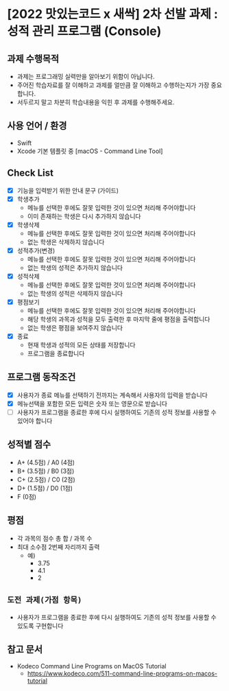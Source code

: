 # [2022 맛있는코드 x 새싹] 2차 선발 과제 : 성적 관리 프로그램 (Console)

## 과제 수행목적

-   과제는 프로그래밍 실력만을 알아보기 위함이 아닙니다.
-   주어진 학습자료를 잘 이해하고 과제를 얼만큼 잘 이해하고 수행하는지가 가장 중요합니다.
-   서두르지 말고 차분히 학습내용을 익힌 후 과제를 수행해주세요.

## 사용 언어 / 환경

-   Swift
-   Xcode 기본 템플릿 중 [macOS - Command Line Tool]

## Check List

- [x]  기능을 입력받기 위한 안내 문구 (가이드)
- [x]  학생추가
    -   메뉴를 선택한 후에도 잘못 입력한 것이 있으면 처리해 주어야합니다
    -   이미 존재하는 학생은 다시 추가하지 않습니다
- [x]  학생삭제
    -   메뉴를 선택한 후에도 잘못 입력한 것이 있으면 처리해 주어야합니다
    -   없는 학생은 삭제하지 않습니다
- [x]  성적추가(변경)
    -   메뉴를 선택한 후에도 잘못 입력한 것이 있으면 처리해 주어야합니다
    -   없는 학생의 성적은 추가하지 않습니다
- [x]  성적삭제
    -   메뉴를 선택한 후에도 잘못 입력한 것이 있으면 처리해 주어야합니다
    -   없는 학생의 성적은 삭제하지 않습니다
- [x]  평점보기
    -   메뉴를 선택한 후에도 잘못 입력한 것이 있으면 처리해 주어야합니다
    -   해당 학생의 과목과 성적을 모두 출력한 후 마지막 줄에 평점을 출력합니다
    -   없는 학생은 평점을 보여주지 않습니다
- [x]  종료
    -   현재 학생과 성적의 모든 상태를 저장합니다
    -   프로그램을 종료합니다

## 프로그램 동작조건

- [x]  사용자가 종료 메뉴를 선택하기 전까지는 계속해서 사용자의 입력을 받습니다
- [x]  메뉴선택을 포함한 모든 입력은 숫자 또는 영문으로 받습니다
- [ ]  사용자가 프로그램을 종료한 후에 다시 실행하여도 기존의 성적 정보를 사용할 수 있어야 합니다

## 성적별 점수

-   A+ (4.5점) / A0 (4점)
-   B+ (3.5점) / B0 (3점)
-   C+ (2.5점) / C0 (2점)
-   D+ (1.5점) / D0 (1점)
-   F (0점)

## 평점

-   각 과목의 점수 총 합 / 과목 수
-   최대 소수점 2번째 자리까지 출력
    -   예)
        -   3.75
        -   4.1
        -   2


## `도전 과제(가점 항목)`

-   사용자가 프로그램을 종료한 후에 다시 실행하여도 기존의 성적 정보를 사용할 수 있도록 구현합니다

## 참고  문서

- Kodeco Command Line Programs on MacOS Tutorial
    - https://www.kodeco.com/511-command-line-programs-on-macos-tutorial

<!-- PR 테스트용 라인 -->
